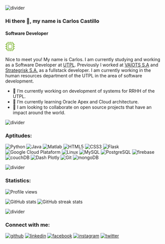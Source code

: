 ![divider](https://user-images.githubusercontent.com/38107722/137821462-186b7b20-d192-4097-b8b5-8a7e60ec52d0.jpg)

### Hi there 👋, my name is Carlos Castillo
#### Software Developer 
<a href='https://docs.github.com/en/developers'><img src='https://raw.githubusercontent.com/acervenky/animated-github-badges/master/assets/devbadge.gif' width='30' height='30'></a> 

Nice to meet you! My name is Carlos. I am currently studying and working as a Software Developer at [UTPL](https://www.utpl.edu.ec/). Previously I worked at [VAIOTS S.A](https://www.linkedin.com/company/vaiots/) and [Strategrisk S.A.](http://strategiafinanciera.com/) as a fullstack developer. I am currently working in the human resources department of the UTPL in the area of ​​software development.

- 🔭 I’m currently working on development of systems for RRHH of the UTPL. 
- 🌱 I’m currently learning Oracle Apex and Cloud architecture. 
- 👯 I am looking to collaborate on open source projects that have an impact around the world.

![divider](https://user-images.githubusercontent.com/38107722/137821413-1150bf5f-ebf7-4460-b509-c622127ef725.jpg)

### Aptitudes:
<img src="https://upload.wikimedia.org/wikipedia/commons/thumb/c/c3/Python-logo-notext.svg/1200px-Python-logo-notext.svg.png" style="width: 45px;" title="Python">              <img src="https://picodotdev.github.io/blog-bitix/assets/images/structured-data/java-750.png" style="width: 30px;" title="Java">            <img src="https://upload.wikimedia.org/wikipedia/commons/thumb/2/21/Matlab_Logo.png/240px-Matlab_Logo.png" style="width: 50px;" title="Matlab">            <img src="https://upload.wikimedia.org/wikipedia/commons/thumb/6/61/HTML5_logo_and_wordmark.svg/1200px-HTML5_logo_and_wordmark.svg.png" style="width: 50px;" title="HTML5">           <img src="https://programarfacil.com/wp-content/uploads/2015/06/css3.png" style="width: 50px;" title="CSS3">            <img src="https://blog.tiraquelibras.com/wp-content/uploads/2019/08/Flask.png" title="Flask" style="width: 70px;">            <img src="https://cloudfront-us-east-1.images.arcpublishing.com/eluniverso/UGG27TNQ7FDVJHYTZRY55BPQT4.jpg" style="width: 70px;" title="Google Cloud Plataform">           <img src="https://www.redhat.com/cms/managed-files/styles/xlarge/s3/tux-327x360.png?itok=puszajU_" title="Linux" style="width: 40px;">            <img src="https://d1.awsstatic.com/asset-repository/products/amazon-rds/1024px-MySQL.ff87215b43fd7292af172e2a5d9b844217262571.png" title="MySQL" style="width: 80px;">           <img src="https://live.mrf.io/statics/i/ps/www.muylinux.com/wp-content/uploads/2017/10/postgresql.png?width=1200&enable=upscale" title="PostgreSQL" style="width: 80px;">           <img src="https://encrypted-tbn0.gstatic.com/images?q=tbn:ANd9GcT9G-TGX1AQM4dXJoVa0577IbgDdo7N5w4NcG6FPHIrqC3zax3QYhbmMayk2CQEe3F_ee0&usqp=CAU" title="firebase" style="width: 50px;">            <img src="https://upload.wikimedia.org/wikipedia/commons/thumb/7/72/Apache_CouchDB_logo.svg/2027px-Apache_CouchDB_logo.svg.png" title="couchDB" style="width: 45px;">             <img src="https://encrypted-tbn0.gstatic.com/images?q=tbn:ANd9GcRbAv_1oruFnK5S-AUSqKcRrpziHk8VQ1I1ujnTXccysijk5j7XBxPfdGXSUl04bkI3KNY&usqp=CAU" title="Dash Plotly" style="width: 120px;">           <img src="https://jartigag.xyz/assets/images/posts/git.png" title="Git" style="width: 40px;">            <img src="https://encrypted-tbn0.gstatic.com/images?q=tbn:ANd9GcQ56SC2UgOz51xrkV_GPiWM-cLUeQwvvtA7uV0ybDDTU610Jswy-nu4Ksgmw8ILNWMLFbw&usqp=CAU_" title="mongoDB" style="width: 90px;">



![divider](https://user-images.githubusercontent.com/38107722/137821413-1150bf5f-ebf7-4460-b509-c622127ef725.jpg)

### Statistics:
![Profile views](https://gpvc.arturio.dev/CarlosCastillo10)  

![GitHub stats](https://github-readme-stats.vercel.app/api?username=CarlosCastillo10&count_private=true&show_icons=true&theme=calm)  ![GitHub streak stats](https://github-readme-streak-stats.herokuapp.com/?user=CarlosCastillo10)  

![divider](https://user-images.githubusercontent.com/38107722/137821413-1150bf5f-ebf7-4460-b509-c622127ef725.jpg)

### Connect with me:
[<img src='https://upload.wikimedia.org/wikipedia/commons/thumb/a/ae/Github-desktop-logo-symbol.svg/1200px-Github-desktop-logo-symbol.svg.png' alt='github' height='25'>](https://github.com/CarlosCastillo10)  [<img src='https://cdn.worldvectorlogo.com/logos/linkedin-icon.svg' alt='linkedin' height='25'>](https://www.linkedin.com/in/carlos-castillo-10/)  [<img src='https://upload.wikimedia.org/wikipedia/commons/5/51/Facebook_f_logo_%282019%29.svg' alt='facebook' height='25'>](https://www.facebook.com/CarlosCastillo0)  [<img src='https://cdn.worldvectorlogo.com/logos/instagram-2-1.svg' alt='instagram' height='25'>](https://www.instagram.com/carloscasti10/)  [<img src='https://cdn.worldvectorlogo.com/logos/twitter-6.svg' alt='twitter' height='25'>](https://twitter.com/CCastillo2407)  
